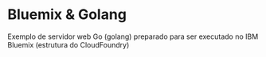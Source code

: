 # Bluemix & Golang
Exemplo de servidor web Go (golang) preparado para ser executado no IBM Bluemix (estrutura do CloudFoundry)
